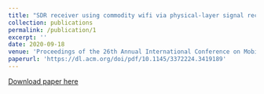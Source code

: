```yaml
---
title: "SDR receiver using commodity wifi via physical-layer signal reconstruction"
collection: publications
permalink: /publication/1
excerpt: ''
date: 2020-09-18
venue: 'Proceedings of the 26th Annual International Conference on Mobile Computing and Networking (MobiCom)'
paperurl: 'https://dl.acm.org/doi/pdf/10.1145/3372224.3419189'
---
```


[Download paper here](https://dl.acm.org/doi/pdf/10.1145/3372224.3419189)

